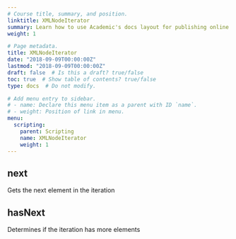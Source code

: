 ```yaml
---
# Course title, summary, and position.
linktitle: XMLNodeIterator
summary: Learn how to use Academic's docs layout for publishing online courses, software documentation, and tutorials.
weight: 1

# Page metadata.
title: XMLNodeIterator
date: "2018-09-09T00:00:00Z"
lastmod: "2018-09-09T00:00:00Z"
draft: false  # Is this a draft? true/false
toc: true  # Show table of contents? true/false
type: docs  # Do not modify.

# Add menu entry to sidebar.
# - name: Declare this menu item as a parent with ID `name`.
# - weight: Position of link in menu.
menu:
  scripting:
    parent: Scripting
    name: XMLNodeIterator
    weight: 1
---
```


## next
 Gets the next element in the iteration
## hasNext
 Determines if the iteration has more elements